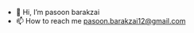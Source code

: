 - 👋 Hi, I’m pasoon barakzai
- 📫 How to reach me pasoon.barakzai12@gmail.com

<!---
pasoonbarak/pasoonbarak is a ✨ special ✨ repository because its `README.md` (this file) appears on your GitHub profile.
You can click the Preview link to take a look at your changes.
--->
